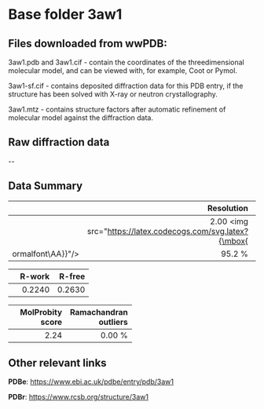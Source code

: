 # Base folder 3aw1

## Files downloaded from wwPDB:

3aw1.pdb and 3aw1.cif - contain the coordinates of the threedimensional molecular model, and can be viewed with, for example, Coot or Pymol.

3aw1-sf.cif - contains deposited diffraction data for this PDB entry, if the structure has been solved with X-ray or neutron crystallography.

3aw1.mtz - contains structure factors after automatic refinement of molecular model against the diffraction data.

## Raw diffraction data

--<br> 

## Data Summary
|   | Resolution | Completeness| I/sigma |
|---|-------------:|----------------:|--------------:|
|   |2.00 <img src="https://latex.codecogs.com/svg.latex?{\mbox{
ormalfont\AA}}"/>|95.2  %|<img width=50/>24.30|

|   | **R-work**| **R-free**   
|---|-------------:|----------------:|           
||0.2240|0.2630|

|   |**MolProbity<br>score**| **Ramachandran<br>outliers** 
|---|-------------:|----------------:|
||2.24|0.00 %|

## Other relevant links 
**PDBe**:  https://www.ebi.ac.uk/pdbe/entry/pdb/3aw1
 
**PDBr**: https://www.rcsb.org/structure/3aw1 

